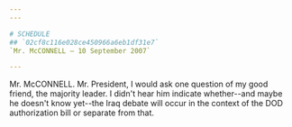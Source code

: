 ```yaml
---
---

# SCHEDULE
## `02cf8c116e028ce450966a6eb1df31e7`
`Mr. McCONNELL — 10 September 2007`

---
```



Mr. McCONNELL. Mr. President, I would ask one question of my good 
friend, the majority leader. I didn't hear him indicate whether--and 
maybe he doesn't know yet--the Iraq debate will occur in the context of 
the DOD authorization bill or separate from that.